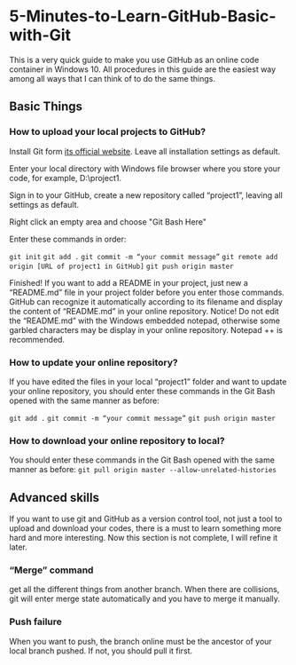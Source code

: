 # 5-Minutes-to-Learn-GitHub-Basic-with-Git

This is a very quick guide to make you use GitHub as an online code container in Windows 10. All procedures in this guide are the easiest way among all ways that I can think of to do the same things.

## Basic Things 

### How to upload your local projects to GitHub?

Install Git form [its official website](https://git-scm.com/). Leave all installation settings as default.

Enter your local directory with Windows file browser where you store your code, for example, D:\project1.

Sign in to your GitHub, create a new repository called “project1”, leaving all settings as default.

Right click an empty area and choose "Git Bash Here"

Enter these commands in order:

`git init`
`git add .`
`git commit -m “your commit message”`
`git remote add origin [URL of project1 in GitHub]`
`git push origin master`

Finished! If you want to add a README in your project, just new a “README.md” file in your project folder before you enter those commands. GitHub can recognize it automatically according to its filename and display the content of “README.md” in your online repository. Notice! Do not edit the “README.md” with the Windows embedded notepad, otherwise some garbled characters may be display in your online repository. Notepad ++ is recommended.

### How to update your online repository?

If you have edited the files in your local “project1” folder and want to update your online repository, you should enter these commands in the Git Bash opened with the same manner as before:

`git add .`
`git commit -m “your commit message”`
`git push origin master`

### How to download your online repository to local?

You should enter these commands in the Git Bash opened with the same manner as before:
`git pull origin master --allow-unrelated-histories`

## Advanced skills

If you want to use git and GitHub as a version control tool, not just a tool to upload and download your codes, there is a must to learn something more hard and more interesting. Now this section is not complete, I will refine it later.

### “Merge” command

get all the different things from another branch. When there are collisions, git will enter merge state automatically and you have to merge it manually.

### Push failure

When you want to push, the branch online must be the ancestor of your local branch pushed. If not, you should pull it first.

